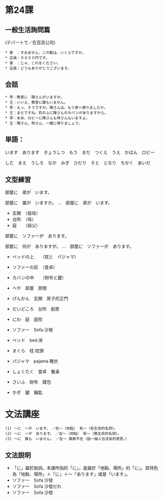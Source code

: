 # 第24課
## 一般生活詢問篇
(デパートで／在百貨公司)
```
* 客　：すみません、この靴は、いくらですか。
* 店員：９８００円です。
* 客　：じゃ、これをください。
* 店員：どうもありがとうございます。
```

## 会話
```
* 李：教室に　陳さんがいますか。
* 王：いいえ、教室に誰もいません。
* 李：えっ、そうですか。陳さんは、もう家へ帰りましたか。
* 王：まだですね。机の上に陳さんのカバンがありますから。
* 李：ああ、ロビーに陳さんも林さんもいますよ。
* 王：陳さん、林さん、一緒に帰りましょう。
```

## 単語：
います　あります　きょうしつ　もう　まだ　つくえ　うえ　かばん　ロビー

した　まえ　うしろ　なか　みぎ　ひだり　そと　となり　ちかく　あいだ

## 文型練習
部屋に　弟が　います。

部屋に　誰が　いますか。
…　部屋に　弟が　います。

* 玄関　（祖母）
* 台所　（母）
* 庭　　（祖父）

部屋に　ソファーが　あります。

部屋に　何が　ありますが。
…　部屋に　ソファーが　あります。

* ベッドの上　　（枕と　パジャマ）
* ソファーの前　（食卓）
* カバンの中　　（財布と鍵）

* へや　部屋　房間
* げんかん　玄関　房子的正門
* だいどころ　台所　廚房
* にわ　庭　庭院
* ソファー　Sofa 沙發
* ベッド　bed 床
* まくら　枕 枕頭
* パジャマ　pajama 睡衣
* しょくたく　食卓　餐桌
* さいふ　財布　錢包
* かぎ　鍵　鑰匙

# 文法講座
```
(1) 〜に　〜が　います。　／在～（地點） 有～（有生命的名詞）。
(2) 〜に　〜が　あります。　／在～（地點） 有～（無生命的名詞）。
(3) 〜に　誰も　いません。　／在～ 誰都不在（指一個人也没有的意思。）
```

## 文法說明
* 「に」屬於助詞。本課所指的「に」，是屬於「地點、場所」的「に」。其特色為「地點、場所」＋「に」＋〜「あります」或是「います」。
* ソファー　Sofa 沙發　
* ソファー　Sofa 沙發だれ
* ソファー　Sofa 沙發
